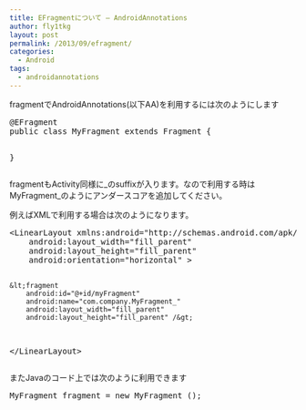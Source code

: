 ```yaml
---
title: EFragmentについて – AndroidAnnotations
author: fly1tkg
layout: post
permalink: /2013/09/efragment/
categories:
  - Android
tags:
  - androidannotations
---
```

fragmentでAndroidAnnotations(以下AA)を利用するには次のようにします

<div>
  <div id="highlighter_361599">
    <pre class="brush: java; gutter: true">@EFragment
public class MyFragment extends Fragment {
 
}</pre>
  </div>
</div>

fragmentもActivity同様に\_のsuffixが入ります。なので利用する時はMyFragment\_のようにアンダースコアを追加してください。

例えばXMLで利用する場合は次のようになります。

<div>
  <div id="highlighter_586003">
    <pre class="brush: xml; gutter: true">&lt;LinearLayout xmlns:android="http://schemas.android.com/apk/res/android"
    android:layout_width="fill_parent"
    android:layout_height="fill_parent"
    android:orientation="horizontal" &gt;
 
    &lt;fragment
        android:id="@+id/myFragment"
        android:name="com.company.MyFragment_"
        android:layout_width="fill_parent"
        android:layout_height="fill_parent" /&gt;
 
&lt;/LinearLayout&gt;</pre>
  </div>
</div>

またJavaのコード上では次のように利用できます

<div>
  <div id="highlighter_785306">
    <pre class="brush: java; gutter: true">MyFragment fragment = new MyFragment_();</pre>
  </div>
  
